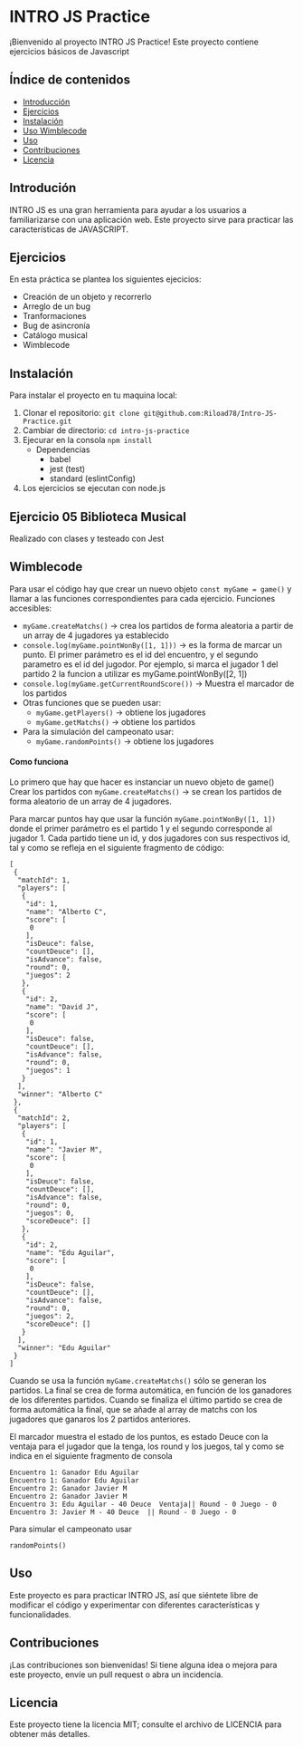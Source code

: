 # INTRO JS Practice

¡Bienvenido al proyecto INTRO JS Practice! Este proyecto contiene ejercicios básicos de Javascript

## Índice de contenidos

- [Introducción](#introdución)
- [Ejercicios](#ejercicios)
- [Instalación](#instalación)
- [Uso Wimblecode](#wimblecode)
- [Uso](#uso)
- [Contribuciones](#contribuciones)
- [Licencia](#licencia)

## Introdución

INTRO JS es una gran herramienta para ayudar a los usuarios a familiarizarse con una aplicación web. Este proyecto sirve para practicar las características de JAVASCRIPT.

## Ejercicios

En esta práctica se plantea los siguientes ejecicios:

- Creación de un objeto y recorrerlo
- Arreglo de un bug
- Tranformaciones
- Bug de asincronía
- Catálogo musical
- Wimblecode

## Instalación

Para instalar el proyecto en tu maquina local:

1. Clonar el repositorio: `git clone git@github.com:Riload78/Intro-JS-Practice.git`
2. Cambiar de directorio: `cd intro-js-practice`
3. Ejecurar en la consola `npm install`
    - Dependencias
        - babel
        - jest (test)
        - standard (eslintConfig)
4. Los ejercicios se ejecutan con node.js
## Ejercicio 05 Biblioteca Musical
Realizado con clases y testeado con Jest


## Wimblecode

Para usar el código hay que crear un nuevo objeto
```const myGame = game()```
y llamar a las funciones correspondientes para cada ejercicio.
Funciones accesibles:
- ```myGame.createMatchs()``` -> crea los partidos de forma aleatoria a partir de un array de 4 jugadores ya establecido
- ```console.log(myGame.pointWonBy([1, 1]))``` -> es la forma de marcar un punto. El primer parámetro es el id del encuentro, y el segundo parametro es el id del jugodor. Por ejemplo, si marca el jugador 1 del partido 2 la funcion a utilizar es myGame.pointWonBy([2, 1])
- ```console.log(myGame.getCurrentRoundScore())``` -> Muestra el marcador de los partidos
- Otras funciones que se pueden usar:
    - ```myGame.getPlayers()``` -> obtiene los jugadores
    - ```myGame.getMatchs()``` -> obtiene los partidos
- Para la simulación del campeonato usar:
    - ```myGame.randomPoints()``` -> obtiene los jugadores

#### Como funciona
Lo primero que hay que hacer es instanciar un nuevo objeto de game()
Crear los partidos con ```myGame.createMatchs()``` -> se crean los partidos de forma aleatorio de un array de 4 jugadores.

Para marcar puntos hay que usar la función ```myGame.pointWonBy([1, 1])``` donde el primer parámetro es el partido 1 y el segundo corresponde al jugador 1. Cada partido tiene un id, y dos jugadores con sus respectivos id, tal y como se refleja en el siguiente fragmento de código:
```
[
 {
  "matchId": 1,
  "players": [
   {
    "id": 1,
    "name": "Alberto C",
    "score": [
     0
    ],
    "isDeuce": false,
    "countDeuce": [],
    "isAdvance": false,
    "round": 0,
    "juegos": 2
   },
   {
    "id": 2,
    "name": "David J",
    "score": [
     0
    ],
    "isDeuce": false,
    "countDeuce": [],
    "isAdvance": false,
    "round": 0,
    "juegos": 1
   }
  ],
  "winner": "Alberto C"
 },
 {
  "matchId": 2,
  "players": [
   {
    "id": 1,
    "name": "Javier M",
    "score": [
     0
    ],
    "isDeuce": false,
    "countDeuce": [],
    "isAdvance": false,
    "round": 0,
    "juegos": 0,
    "scoreDeuce": []
   },
   {
    "id": 2,
    "name": "Edu Aguilar",
    "score": [
     0
    ],
    "isDeuce": false,
    "countDeuce": [],
    "isAdvance": false,
    "round": 0,
    "juegos": 2,
    "scoreDeuce": []
   }
  ],
  "winner": "Edu Aguilar"
 }
]

```

Cuando se usa la función ```myGame.createMatchs()``` sólo se generan los partidos. 
La final se crea de forma automática, en función de los ganadores de los diferentes partidos.
Cuando se finaliza el último partido se crea de forma automática la final, que se añade al array de matchs con los jugadores
que ganaros los 2 partidos anteriores.

El marcador muestra el estado de los puntos, es estado Deuce con la ventaja para el jugador que la tenga,
los round y los juegos, tal y como se indica en el siguiente fragmento de consola

```
Encuentro 1: Ganador Edu Aguilar
Encuentro 1: Ganador Edu Aguilar
Encuentro 2: Ganador Javier M
Encuentro 2: Ganador Javier M
Encuentro 3: Edu Aguilar - 40 Deuce  Ventaja|| Round - 0 Juego - 0
Encuentro 3: Javier M - 40 Deuce  || Round - 0 Juego - 0
```

Para simular el campeonato usar

```
randomPoints()
```

## Uso

Este proyecto es para practicar INTRO JS, así que siéntete libre de modificar el código y experimentar con diferentes características y funcionalidades.

## Contribuciones

¡Las contribuciones son bienvenidas! Si tiene alguna idea o mejora para este proyecto, envíe un pull request o abra un incidencia.

## Licencia

Este proyecto tiene la licencia MIT; consulte el archivo de LICENCIA para obtener más detalles.

